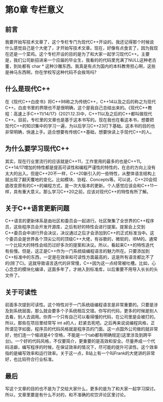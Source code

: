 # 第0章 专栏意义

## 前言

​		我要开始写技术文章了，这个专栏专门为现代C++开设的。我还记得那个时候说什么感觉自己是个大佬了，才开始写技术文章。现在，好像有点食言了，因为我现在还是一个菜鸡。这个专栏开设的目的是为了和大家一起学习现代C++。主要是，我们公司新招进来一个应届的毕业生，我看的的代码里充满了NULL这种老古董，到处都有 char * 这种沙雕东西。我真是有点为国内的本科教育担心啊，这些是神马东西啊，你在学校写这种代码不会挨骂吗?

## 什么是现代C++

​		在《现代C++白皮书》将C++98称之为传统C++，C++14以及之后的称之为现代C++。白皮书里的界限也不是很明确，这个是我自己总结出来的。《现代C++教程：高速上手C++11/14/17》(2021.12.3)中，C++11以及之后的C++都叫做现代C++。目前，专栏里的文章也是基于这本书写的。现在我也在看这本书，想要把现代C++的知识集中的学习一遍，为以后学习C++23打下基础。这本书的目的也非常明确，快速上手。适合想要有传统C++基础，想要快读上手现代C++的人。

## 为什么要学习现代C++

​		其实，现在行业里流行的应该就是C++11，工作里用的最多的也是C++11。C++14/17增加的特性都是提高可读性和编程严谨性的特性的，在总的方向上没有太大的出入。但是C++20不一样，C++20新引入的一些特性，从整体语言结构上就出现了翻天覆地的变化。比如模块、协程、Concepts等。可以说，C++20会彻底改变原有的C++的编程方式，是一次大版本的更新。个人感觉应该会和C++11一样，具有重大意义。那么学习C++20之前，应该对现代C++的特性有所了解。

## 关于C++语言更新问题

​		C++语言的更新体系是由社区和委员会一起进行。社区聚集了全世界的C++程序员，这些程序员会开发开源库，之后有好的特性会进行提案。提案会上交到C++委员会中进行开会决议，决议通过之后才会添加到C++的正式标准当中。这个委员会是世界各个顶尖公司的顶级C++大佬，有谷歌的，微软的，IBM的。通常一个比较大的特性会经历过好多次的提案和决议。所以，看起来C++的特性迭代有些慢。但是，这正是C++作为一门系统级编程语言的魅力所在。只要添加到C++标准中的东西，一定是在效率和可读性方面最高的，这是所有语言都比不了的(除了C)。这就导致语言迭代的非常慢，C++因为这一点经常被吐槽。比如，心心念念的模块化编译，这面多年了，才纳入到标准库，以后重要不用导入长长的头文件了。

## 关于可读性

​		前面多次提到可读性。这个特性对于一门系统级编程语言是非常重要的。只要是涉及到系统层面，那么就会要多个子系统相互交错。你写的代码，更多的时候是别人去看，别人去调用。你弄一个只有自己可以看得懂的代码，在公司里是会被打的。所以，那些在项目里经常写 int a的人，赶紧去死吧。之后再来说说编程风格，正所谓见字如面，程序员的代码风格就是程序员的门面。这一点国外公司做的就非常好，他们连一个缩进是4个空格，不能是一个tab都有明确规定(这里涉及到跨平台)。一个好的代码风格，不仅要简介，更重要的是高效和安全。尽量养成一个代码洁癖，编写程序的时候，在保证效率的情况下，尽可能的提升可读性。这个效率指的是编写效率和运行效率。关于这一点，B站上有一个叫Frank的大佬讲的非常好，也比较符合行业标准。

## 最后

​		写这个文章的目的也不是为了交给大家什么，更多的是为了和大家一起学习探讨。所以，文章里要是有什么不对的，和不准确的欢饮评论区里讨论。